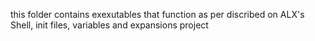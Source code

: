 this folder contains exexutables that function as per discribed on ALX's Shell, init files, variables and expansions project
